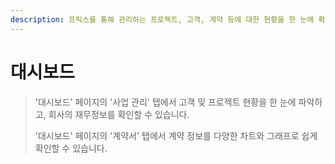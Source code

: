 ```yaml
---
description: 프릭스를 통해 관리하는 프로젝트, 고객, 계약 등에 대한 현황을 한 눈에 확인하고 관리할 수 있습니다.
---
```


# 대시보드

> '대시보드' 페이지의 '사업 관리' 탭에서 고객 및 프로젝트 현황을 한 눈에 파악하고, 회사의 재무정보를 확인할 수 있습니다.&#x20;
>
> '대시보드' 페이지의 '계약서' 탭에서 계약 정보를 다양한 차트와 그래프로 쉽게 확인할 수 있습니다.&#x20;

<figure><img src="../.gitbook/assets/image (17).png" alt=""><figcaption></figcaption></figure>
